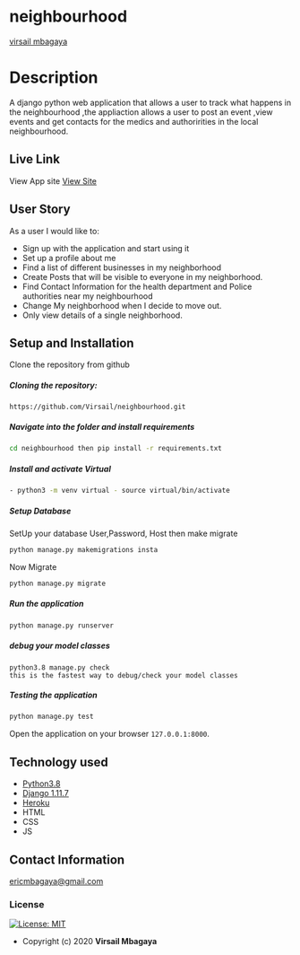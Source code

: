 # neighbourhood

[virsail mbagaya](https://github.com/virsail)  
  
# Description  
A django python  web application that allows a user to track what happens in the neighbourhood ,the appliaction allows a user to post an event ,view events and get contacts for the medics and authoririties in the local neighbourhood.

##  Live Link  
 View App site [View Site]()  
  
 
## User Story  
As a user I would like to:
* Sign up with the application and start using it 
* Set up a profile about me 
* Find a list of different businesses in my neighborhood
* Create Posts that will be visible to everyone in my neighborhood.
* Find Contact Information for the health department and Police authorities near my neighbourhood
* Change My neighborhood when I decide to move out.
* Only view details of a single neighborhood.
 

  
## Setup and Installation  
Clone the repository from github 
##### Cloning the repository:  
 ``` git clone 
 https://github.com/Virsail/neighbourhood.git
```
##### Navigate into the folder and install requirements  
 ```bash 
cd neighbourhood then pip install -r requirements.txt 
```
##### Install and activate Virtual  
 ```bash 
- python3 -m venv virtual - source virtual/bin/activate  
```  

 ##### Setup Database  
  SetUp your database User,Password, Host then make migrate  
 ```bash 
python manage.py makemigrations insta
 ``` 
 Now Migrate  
 ```bash 
 python manage.py migrate 
```
##### Run the application  
 ```bash 
 python manage.py runserver 
``` 
##### debug your model classes
```
python3.8 manage.py check 
this is the fastest way to debug/check your model classes
```
##### Testing the application  
 ```bash 
 python manage.py test 
```
Open the application on your browser `127.0.0.1:8000`.  
  
  
## Technology used  
  
* [Python3.8](https://www.python.org/)  
* [Django 1.11.7](https://docs.djangoproject.com/en/2.2/)  
* [Heroku](https://heroku.com)  
* HTML
* CSS
* JS
  
  
## Contact Information   
ericmbagaya@gmail.com 
  

### License
[![License: MIT](https://img.shields.io/badge/License-MIT-green.svg)](https://opensource.org/licenses/MIT) 
* Copyright (c) 2020 **Virsail Mbagaya**